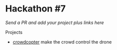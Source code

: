 # Hackathon #7

*Send a PR and add your project plus links here*

Projects

* [crowdcopter](https://github.com/xiplias/crowdcopter) make the crowd control the drone
